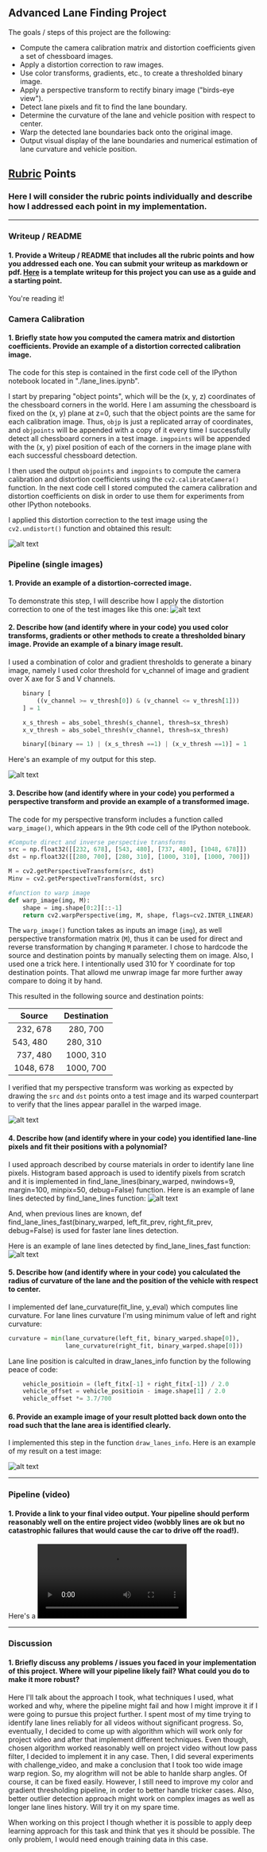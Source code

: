 ## Advanced Lane Finding Project

The goals / steps of this project are the following:

* Compute the camera calibration matrix and distortion coefficients given a set of chessboard images.
* Apply a distortion correction to raw images.
* Use color transforms, gradients, etc., to create a thresholded binary image.
* Apply a perspective transform to rectify binary image ("birds-eye view").
* Detect lane pixels and fit to find the lane boundary.
* Determine the curvature of the lane and vehicle position with respect to center.
* Warp the detected lane boundaries back onto the original image.
* Output visual display of the lane boundaries and numerical estimation of lane curvature and vehicle position.

[//]: # (Image References)

[image1]: ./output_images/undistort_output.png "Undistorted"
[image2]: ./output_images/straight_lines2_undistorted.jpg "Road Transformed"
[image3]: ./examples/binary_combo_example.jpg "Binary Example"
[image4]: ./examples/warped_straight_lines.jpg "Warp Example"
[image5]: ./examples/color_fit_lines.jpg "Fit Visual"
[image6]: ./examples/example_output.jpg "Output"
[video1]: ./test_videos_output/project_video.mp4 "Video"

## [Rubric](https://review.udacity.com/#!/rubrics/571/view) Points

### Here I will consider the rubric points individually and describe how I addressed each point in my implementation.  

---

### Writeup / README

#### 1. Provide a Writeup / README that includes all the rubric points and how you addressed each one.  You can submit your writeup as markdown or pdf.  [Here](https://github.com/udacity/CarND-Advanced-Lane-Lines/blob/master/writeup_template.md) is a template writeup for this project you can use as a guide and a starting point.  

You're reading it!

### Camera Calibration

#### 1. Briefly state how you computed the camera matrix and distortion coefficients. Provide an example of a distortion corrected calibration image.

The code for this step is contained in the first code cell of the IPython notebook located in "./lane_lines.ipynb".  

I start by preparing "object points", which will be the (x, y, z) coordinates of the chessboard corners in the world. Here I am assuming the chessboard is fixed on the (x, y) plane at z=0, such that the object points are the same for each calibration image.  Thus, `objp` is just a replicated array of coordinates, and `objpoints` will be appended with a copy of it every time I successfully detect all chessboard corners in a test image.  `imgpoints` will be appended with the (x, y) pixel position of each of the corners in the image plane with each successful chessboard detection.  

I then used the output `objpoints` and `imgpoints` to compute the camera calibration and distortion coefficients using the `cv2.calibrateCamera()` function.
In the next code cell I stored computed the camera calibration and distortion coefficients on disk in order to use them for experiments from other IPython notebooks. 

I applied this distortion correction to the test image using the `cv2.undistort()` function and obtained this result: 

![alt text][image1]

### Pipeline (single images)

#### 1. Provide an example of a distortion-corrected image.

To demonstrate this step, I will describe how I apply the distortion correction to one of the test images like this one:
![alt text][image2]

#### 2. Describe how (and identify where in your code) you used color transforms, gradients or other methods to create a thresholded binary image.  Provide an example of a binary image result.

I used a combination of color and gradient thresholds to generate a binary image, namely I used color threshold for v_channel of image and gradient over X axe for S and V channels.
```python
    binary [
        ((v_channel >= v_thresh[0]) & (v_channel <= v_thresh[1]))
    ] = 1

    x_s_thresh = abs_sobel_thresh(s_channel, thresh=sx_thresh)
    x_v_thresh = abs_sobel_thresh(v_channel, thresh=sx_thresh)

    binary[(binary == 1) | (x_s_thresh ==1) | (x_v_thresh ==1)] = 1  
 ```
Here's an example of my output for this step.

![alt text][image3]

#### 3. Describe how (and identify where in your code) you performed a perspective transform and provide an example of a transformed image.

The code for my perspective transform includes a function called `warp_image()`, which appears in the 9th code cell of the IPython notebook.
```python
#Compute direct and inverse perspective transforms
src = np.float32([[232, 678], [543, 480], [737, 480], [1048, 678]])
dst = np.float32([[280, 700], [280, 310], [1000, 310], [1000, 700]])

M = cv2.getPerspectiveTransform(src, dst) 
Minv = cv2.getPerspectiveTransform(dst, src)

#function to warp image
def warp_image(img, M):
    shape = img.shape[0:2][::-1]
    return cv2.warpPerspective(img, M, shape, flags=cv2.INTER_LINEAR)
``` 
The `warp_image()` function takes as inputs an image (`img`), as well perspective transformation matrix (`M`), thus it can be used for direct and reverse transformation by changing `M` parameter.
I chose to hardcode the source and destination points by manually selecting them on image.
Also, I used one a trick here. I intentionally used 310 for Y coordinate for top destination points.
That allowd me unwrap image far more further away compare to doing it by hand. 

This resulted in the following source and destination points:

| Source        | Destination   | 
|:-------------:|:-------------:| 
| 232, 678      | 280, 700      | 
| 543, 480      | 280, 310      |
| 737, 480      | 1000, 310     |
| 1048, 678     | 1000, 700     |

I verified that my perspective transform was working as expected by drawing the `src` and `dst` points onto a test image and its warped counterpart to verify that the lines appear parallel in the warped image.

![alt text][image4]

#### 4. Describe how (and identify where in your code) you identified lane-line pixels and fit their positions with a polynomial?

I used approach described by course materials in order to identify lane line pixels.
Histogram based approach is used to identify pixels from scratch and it is implemented in find_lane_lines(binary_warped, nwindows=9, margin=100, minpix=50, debug=False) function.
Here is an example of lane lines detected by find_lane_lines function:
![alt text][image5]

And, when previous lines are known, def find_lane_lines_fast(binary_warped, left_fit_prev, right_fit_prev, debug=False) is used for faster lane lines detection.

Here is an example of lane lines detected by find_lane_lines_fast function:
![alt text][image5]

#### 5. Describe how (and identify where in your code) you calculated the radius of curvature of the lane and the position of the vehicle with respect to center.

I implemented def lane_curvature(fit_line, y_eval) which computes line curvature.
For lane lines curvature I'm using minimum value of left and right curvature:
```python
curvature = min(lane_curvature(left_fit, binary_warped.shape[0]),
                lane_curvature(right_fit, binary_warped.shape[0]))
```

Lane line position is calculted in draw_lanes_info function by the following peace of code:
```python
    vehicle_positioin = (left_fitx[-1] + right_fitx[-1]) / 2.0
    vehicle_offset = vehicle_positioin - image.shape[1] / 2.0
    vehicle_offset *= 3.7/700
 ```

#### 6. Provide an example image of your result plotted back down onto the road such that the lane area is identified clearly.

I implemented this step in the function `draw_lanes_info`.  Here is an example of my result on a test image:

![alt text][image6]

---

### Pipeline (video)

#### 1. Provide a link to your final video output.  Your pipeline should perform reasonably well on the entire project video (wobbly lines are ok but no catastrophic failures that would cause the car to drive off the road!).

Here's a ![link to my video result][video1]

---

### Discussion

#### 1. Briefly discuss any problems / issues you faced in your implementation of this project.  Where will your pipeline likely fail?  What could you do to make it more robust?

Here I'll talk about the approach I took, what techniques I used, what worked and why, where the pipeline might fail and how I might improve it if I were going to pursue this project further.
I spent most of my time trying to identify lane lines reliably for all videos without significant progress.
So, eventually, I decided to come up with algorithm which will work only for project video and after that implement different techniques.
Even though, chosen algorithm worked reasonably well on project video without low pass filter, I decided to implement it in any case.
Then, I did several experiments with challenge_video, and make a conclusion that I took too wide image warp region. So, my alogrithm will not be able to hanlde sharp angles. Of course, it can be fixed easily.
However, I still need to improve my color and gradient thresholding pipeline, in order to better handle tricker cases.
Also, better outlier detection approach might work on complex images as well as longer lane lines history.
Will try it on my spare time.

When working on this project I though whether it is possible to apply deep learning approach for this task and think that yes it should be possible. The only problem, I would need enough training data in this case.

